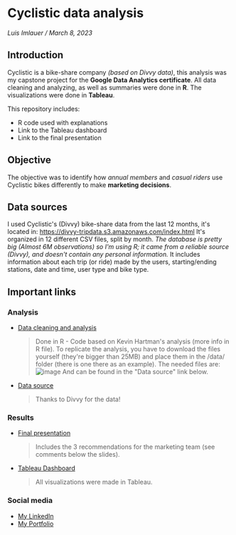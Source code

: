 # Cyclistic data analysis
_Luis Imlauer / March 8, 2023_

## Introduction
Cyclistic is a bike-share company _(based on Divvy data)_, this analysis was my capstone project for the __Google Data Analytics certificate__. All data cleaning and analyzing, as well as summaries were done in __R__. The visualizations were done in __Tableau__.

This repository includes:
* R code used with explanations
* Link to the Tableau dashboard
* Link to the final presentation

## Objective
The objective was to identify how _annual members_ and _casual riders_ use Cyclistic bikes differently to make __marketing decisions__.

## Data sources
I used Cyclistic's (Divvy) bike-share data from the last 12 months, it's located in: https://divvy-tripdata.s3.amazonaws.com/index.html
It's organized in 12 different CSV files, split by month.
_The database is pretty big (Almost 6M observations) so I'm using R; it came from a reliable source (Divvy), and doesn't contain any
personal information._
It includes information about each trip (or ride) made by the users, starting/ending stations, date and time, user type and bike type.

## Important links
### Analysis
* [Data cleaning and analysis](../master/cyclistic_analysis.R)
    > Done in R - Code based on Kevin Hartman's analysis (more info in R file). To replicate the analysis, you have to download the files yourself (they're bigger than 25MB) and place them in the /data/ folder (there is one there as an example). The needed files are: ![image](https://user-images.githubusercontent.com/44590316/224054777-04905be0-a915-46e1-ace5-54c9d1761b67.png) And can be found in the "Data source" link below.
* [Data source](https://divvy-tripdata.s3.amazonaws.com/index.html "Divvy bike-share data")
    > Thanks to Divvy for the data!
    
### Results
* [Final presentation](https://docs.google.com/presentation/d/1L28duDbP0ayWr3j5Hs_M1Y43GHCfoFArxZKVhNR2zjE/edit?usp=sharing "Google spreadsheets presentation")
    > Includes the 3 recommendations for the marketing team (see comments below the slides).
* [Tableau Dashboard](https://public.tableau.com/app/profile/luis2877/viz/Cyclisticmembertypeanalysis/Cyclisticdashboard?publish=yes "Dashboard made from the bike-share data")
    > All visualizations were made in Tableau.
    
### Social media
* [My LinkedIn](https://www.linkedin.com/in/luis-imlauer/ "LinkedIn - Luis Imlauer")
* [My Portfolio](limlauer.github.io "Luis Imlauer portfolio")
